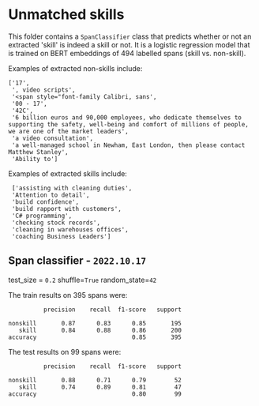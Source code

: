 # Unmatched skills

This folder contains a `SpanClassifier` class that predicts whether or not an extracted 'skill' is indeed a skill or not. It is a logistic regression model that is trained on BERT embeddings of 494 labelled spans (skill vs. non-skill).

Examples of extracted non-skills include:

```
['17',
 ', video scripts',
 '<span style="font-family Calibri, sans',
 '00 - 17',
 '42C',
 '6 billion euros and 90,000 employees, who dedicate themselves to supporting the safety, well-being and comfort of millions of people, we are one of the market leaders',
 'a video consultation',
 'a well-managed school in Newham, East London, then please contact Matthew Stanley',
 'Ability to']
```

Examples of extracted skills include:

```
 ['assisting with cleaning duties',
 'Attention to detail',
 'build confidence',
 'build rapport with customers',
 'C# programming',
 'checking stock records',
 'cleaning in warehouses offices',
 'coaching Business Leaders']
 ```

 ## Span classifier - `2022.10.17`

 test_size = `0.2`
 shuffle=`True`
 random_state=`42`

The train results on 395 spans were:

              precision    recall  f1-score   support

    nonskill       0.87      0.83      0.85       195
       skill       0.84      0.88      0.86       200
    accuracy                           0.85       395

The test results on 99 spans were:

              precision    recall  f1-score   support

    nonskill       0.88      0.71      0.79        52
       skill       0.74      0.89      0.81        47
    accuracy                           0.80        99